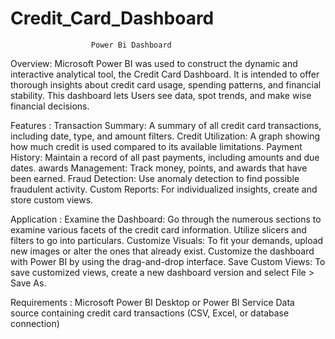 # Credit_Card_Dashboard
                      Power Bi Dashboard
Overview: 
    Microsoft Power BI was used to construct the dynamic and interactive analytical tool, the Credit Card Dashboard. It is intended to offer thorough insights about credit card usage, spending patterns, and financial stability. This dashboard lets Users see data, spot trends, and make wise financial decisions.

Features :
    Transaction Summary: A summary of all credit card transactions, including date, type, and amount filters.
    Credit Utilization: A graph showing how much credit is used compared to its available limitations.
    Payment History: Maintain a record of all past payments, including amounts and due dates.
    awards Management: Track money, points, and awards that have been earned.
    Fraud Detection: Use anomaly detection to find possible fraudulent activity.
    Custom Reports: For individualized insights, create and store custom views.

Application :
    Examine the Dashboard: Go through the numerous sections to examine various facets of the credit card information. Utilize slicers and filters to go into particulars.
    Customize Visuals: To fit your demands, upload new images or alter the ones that already exist. Customize the dashboard with Power BI by using the drag-and-drop interface.
    Save Custom Views: To save customized views, create a new dashboard version and select File > Save As.

Requirements :
    Microsoft Power BI Desktop or Power BI Service
    Data source containing credit card transactions (CSV, Excel, or database connection)


    
